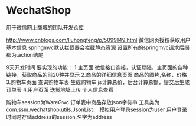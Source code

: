 # WechatShop
用于微信网上商城的团队开发仓库

http://www.cnblogs.com/liuhongfeng/p/5099149.html   微信网页授权获取用户基本信息
springmvc默认拦截器会拦截静态资源   设置所有的springmvc请求后缀都为.action结尾

9天开发时间
要实现的功能：
	1.主页面	微信接口连接，认证登陆，主页面的各种链接，获取商品的前20种并显示
	2.商品的详细信息页面	 商品的图片,名称，价格
	3.购物车页面	查询购物车表 生成购物车 js计算总价，后台计算总额，提交后生成订单表
	4.用户页面		送货地址上传      个人信息查看

购物车session为WareGwc
订单表中商品存放json字符串    工具类为com.ssm.wechatshop.utils.JsonList，
模拟用户登录session为user
用户登录时同时存储address的session,名字为address
